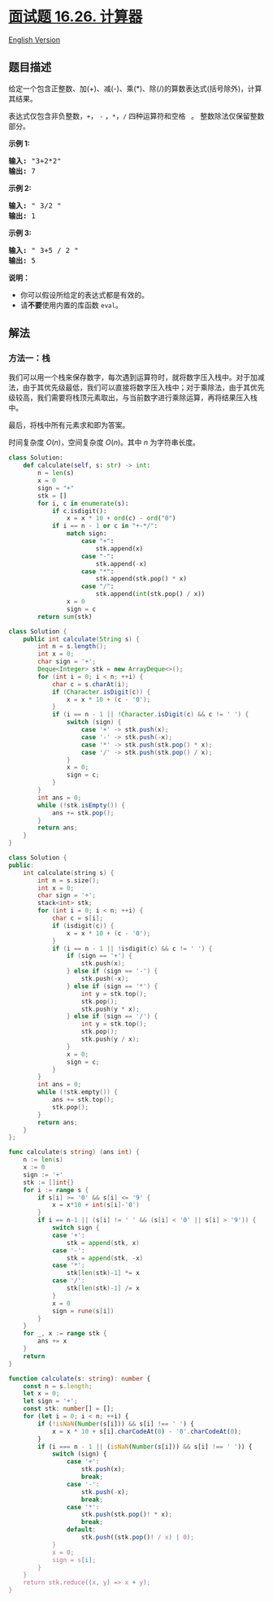 # [面试题 16.26. 计算器](https://leetcode.cn/problems/calculator-lcci)

[English Version](/lcci/16.26.Calculator/README_EN.md)

## 题目描述

<!-- 这里写题目描述 -->

<p>给定一个包含正整数、加(+)、减(-)、乘(*)、除(/)的算数表达式(括号除外)，计算其结果。</p>
<p>表达式仅包含非负整数，<code>+</code>， <code>-</code> ，<code>*</code>，<code>/</code> 四种运算符和空格&nbsp;<code>&nbsp;</code>。 整数除法仅保留整数部分。</p>
<p><strong>示例&nbsp;1:</strong></p>
<pre><strong>输入: </strong>&quot;3+2*2&quot;
<strong>输出:</strong> 7
</pre>
<p><strong>示例 2:</strong></p>
<pre><strong>输入:</strong> &quot; 3/2 &quot;
<strong>输出:</strong> 1</pre>
<p><strong>示例 3:</strong></p>
<pre><strong>输入:</strong> &quot; 3+5 / 2 &quot;
<strong>输出:</strong> 5
</pre>
<p><strong>说明：</strong></p>
<ul>
	<li>你可以假设所给定的表达式都是有效的。</li>
	<li>请<strong>不要</strong>使用内置的库函数 <code>eval</code>。</li>
</ul>

## 解法

### 方法一：栈

我们可以用一个栈来保存数字，每次遇到运算符时，就将数字压入栈中。对于加减法，由于其优先级最低，我们可以直接将数字压入栈中；对于乘除法，由于其优先级较高，我们需要将栈顶元素取出，与当前数字进行乘除运算，再将结果压入栈中。

最后，将栈中所有元素求和即为答案。

时间复杂度 $O(n)$，空间复杂度 $O(n)$。其中 $n$ 为字符串长度。

<!-- tabs:start -->

```python
class Solution:
    def calculate(self, s: str) -> int:
        n = len(s)
        x = 0
        sign = "+"
        stk = []
        for i, c in enumerate(s):
            if c.isdigit():
                x = x * 10 + ord(c) - ord("0")
            if i == n - 1 or c in "+-*/":
                match sign:
                    case "+":
                        stk.append(x)
                    case "-":
                        stk.append(-x)
                    case "*":
                        stk.append(stk.pop() * x)
                    case "/":
                        stk.append(int(stk.pop() / x))
                x = 0
                sign = c
        return sum(stk)
```

```java
class Solution {
    public int calculate(String s) {
        int n = s.length();
        int x = 0;
        char sign = '+';
        Deque<Integer> stk = new ArrayDeque<>();
        for (int i = 0; i < n; ++i) {
            char c = s.charAt(i);
            if (Character.isDigit(c)) {
                x = x * 10 + (c - '0');
            }
            if (i == n - 1 || !Character.isDigit(c) && c != ' ') {
                switch (sign) {
                    case '+' -> stk.push(x);
                    case '-' -> stk.push(-x);
                    case '*' -> stk.push(stk.pop() * x);
                    case '/' -> stk.push(stk.pop() / x);
                }
                x = 0;
                sign = c;
            }
        }
        int ans = 0;
        while (!stk.isEmpty()) {
            ans += stk.pop();
        }
        return ans;
    }
}
```

```cpp
class Solution {
public:
    int calculate(string s) {
        int n = s.size();
        int x = 0;
        char sign = '+';
        stack<int> stk;
        for (int i = 0; i < n; ++i) {
            char c = s[i];
            if (isdigit(c)) {
                x = x * 10 + (c - '0');
            }
            if (i == n - 1 || !isdigit(c) && c != ' ') {
                if (sign == '+') {
                    stk.push(x);
                } else if (sign == '-') {
                    stk.push(-x);
                } else if (sign == '*') {
                    int y = stk.top();
                    stk.pop();
                    stk.push(y * x);
                } else if (sign == '/') {
                    int y = stk.top();
                    stk.pop();
                    stk.push(y / x);
                }
                x = 0;
                sign = c;
            }
        }
        int ans = 0;
        while (!stk.empty()) {
            ans += stk.top();
            stk.pop();
        }
        return ans;
    }
};
```

```go
func calculate(s string) (ans int) {
	n := len(s)
	x := 0
	sign := '+'
	stk := []int{}
	for i := range s {
		if s[i] >= '0' && s[i] <= '9' {
			x = x*10 + int(s[i]-'0')
		}
		if i == n-1 || (s[i] != ' ' && (s[i] < '0' || s[i] > '9')) {
			switch sign {
			case '+':
				stk = append(stk, x)
			case '-':
				stk = append(stk, -x)
			case '*':
				stk[len(stk)-1] *= x
			case '/':
				stk[len(stk)-1] /= x
			}
			x = 0
			sign = rune(s[i])
		}
	}
	for _, x := range stk {
		ans += x
	}
	return
}
```

```ts
function calculate(s: string): number {
    const n = s.length;
    let x = 0;
    let sign = '+';
    const stk: number[] = [];
    for (let i = 0; i < n; ++i) {
        if (!isNaN(Number(s[i])) && s[i] !== ' ') {
            x = x * 10 + s[i].charCodeAt(0) - '0'.charCodeAt(0);
        }
        if (i === n - 1 || (isNaN(Number(s[i])) && s[i] !== ' ')) {
            switch (sign) {
                case '+':
                    stk.push(x);
                    break;
                case '-':
                    stk.push(-x);
                    break;
                case '*':
                    stk.push(stk.pop()! * x);
                    break;
                default:
                    stk.push((stk.pop()! / x) | 0);
            }
            x = 0;
            sign = s[i];
        }
    }
    return stk.reduce((x, y) => x + y);
}
```

<!-- tabs:end -->

<!-- end -->
